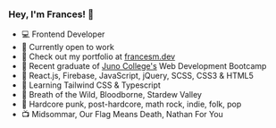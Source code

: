 ### Hey, I'm Frances! :ghost:

- :computer: Frontend Developer
- :briefcase: Currently open to work
- :link: Check out my portfolio at [francesm.dev](https://francesm.dev)
- :school_satchel: Recent graduate of [Juno College's](https://junocollege.com) Web Development Bootcamp
- :pencil: React.js, Firebase, JavaScript, jQuery, SCSS, CSS3 & HTML5
- :seedling: Learning Tailwind CSS & Typescript
- :space_invader: Breath of the Wild, Bloodborne, Stardew Valley
- :metal: Hardcore punk, post-hardcore, math rock, indie, folk, pop
- :tv: Midsommar, Our Flag Means Death, Nathan For You

